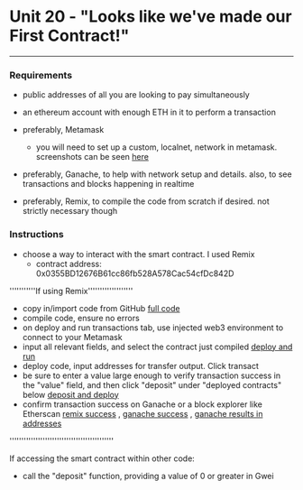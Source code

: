 # Unit 20 - "Looks like we've made our First Contract!"

---
### Requirements

* public addresses of all you are looking to pay simultaneously
* an ethereum account with enough ETH in it to perform a transaction
* preferably, Metamask
	* you will need to set up a custom, localnet, network in metamask. screenshots can be seen [here](https://github.com/jseidman30/bootcamp-homework/blob/main/20%20-%20Solidity/mm.png)

* preferably, Ganache, to help with network setup and details. also, to see transactions and blocks happening in realtime
* preferably, Remix, to compile the code from scratch if desired. not strictly necessary though

### Instructions

* choose a way to interact with the smart contract. I used Remix
	* contract address: 0x0355BD12676B61cc86fb528A578Cac54cfDc842D

'''''''''''If using Remix'''''''''''''''''''
* copy in/import code from GitHub [full code](https://github.com/jseidman30/bootcamp-homework/blob/main/20-Solidity/remix%20smart%20contract%20full%20code.png)
* compile code, ensure no errors
* on deploy and run transactions tab, use injected web3 environment to connect to your Metamask
* input all relevant fields, and select the contract just compiled [deploy and run](https://github.com/jseidman30/bootcamp-homework/blob/main/20-Solidity/deploy%20and%20run.png)
* deploy code, input addresses for transfer output. Click transact
* be sure to enter a value large enough to verify transaction success in the "value" field, and then click "deposit" under "deployed contracts" below [deposit and deploy](https://github.com/jseidman30/bootcamp-homework/blob/main/20-Solidity/contract%20deployed.png)
* confirm transaction success on Ganache or a block explorer like Etherscan [remix success](https://github.com/jseidman30/bootcamp-homework/blob/main/20-Solidity/transaction%20success%20details-remix.png) , [ganache success](https://github.com/jseidman30/bootcamp-homework/blob/main/20-Solidity/Ganache%20contract%20run%20result.png) , [ganache results in addresses](https://github.com/jseidman30/bootcamp-homework/blob/main/20-Solidity/Ganache%20transaction%20detail%20screen.png)

''''''''''''''''''''''''''''''''''''''''''''

If accessing the smart contract within other code:
* call the "deposit" function, providing a value of 0 or greater in Gwei
